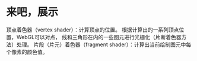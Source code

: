# 来吧，展示

顶点着色器（vertex shader）：计算顶点的位置。
根据计算出的一系列顶点位置，WebGL可以对点， 线和三角形在内的一些图元进行光栅化（片断着色器方法）处理。
片段（片元）着色器（fragment shader）：计算出当前绘制图元中每个像素的颜色值。